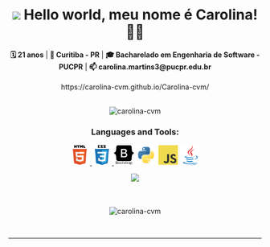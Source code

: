 <h1 align="center"><img src="https://media.giphy.com/media/hvRJCLFzcasrR4ia7z/giphy.gif" width="28"> Hello world, meu nome é Carolina!💁‍♀️ </h1>
<div align="center">
<b>🗓️ 21 anos</b>  |  <b>📍 Curitiba - PR</b>  |  <b>🎓 Bacharelado em Engenharia de Software - PUCPR</b>  |  <b>📫 carolina.martins3@pucpr.edu.br</b>
 <br><br>
 https://carolina-cvm.github.io/Carolina-cvm/
</div>
<br>
<p align="center"> <img src="https://komarev.com/ghpvc/?username=carolina-cvm&label=Profile%20views&color=0e75b6&style=flat" alt="carolina-cvm" /></p>

<h3 align="center">Languages and Tools:</h3>
<p align="center"><a href="https://www.w3.org/html/" target="_blank" rel="noreferrer"><img src="https://raw.githubusercontent.com/devicons/devicon/master/icons/html5/html5-original-wordmark.svg" alt="html5" width="40" height="40"/></a><a href="https://www.w3schools.com/css/" target="_blank" rel="noreferrer"> <img src="https://raw.githubusercontent.com/devicons/devicon/master/icons/css3/css3-original-wordmark.svg" alt="css3" width="40" height="40"/></a><a href="https://getbootstrap.com" target="_blank" rel="noreferrer"> <img src="https://raw.githubusercontent.com/devicons/devicon/master/icons/bootstrap/bootstrap-plain-wordmark.svg" alt="bootstrap" width="40" height="40"/></a> <a href="https://www.python.org" target="_blank" rel="noreferrer"> <img src="https://raw.githubusercontent.com/devicons/devicon/master/icons/python/python-original.svg" alt="python" width="40" height="40"/></a>
<a href="https://developer.mozilla.org/en-US/docs/Web/JavaScript" target="_blank" rel="noreferrer"><img src="https://raw.githubusercontent.com/devicons/devicon/master/icons/javascript/javascript-original.svg" alt="javascript" width="40" height="40"/></a>
<a href="https://www.java.com" target="_blank" rel="noreferrer"><img src="https://raw.githubusercontent.com/devicons/devicon/master/icons/java/java-original.svg" alt="java" width="40" height="40"/></a>
<p align="center">
 <img src="https://github-readme-stats.vercel.app/api/top-langs/?username=carolina-cvm&layout=compact&theme=radical"/>
</p>
<br>
</p>
<p align="center"><img align="center" src="https://github-readme-streak-stats.herokuapp.com/?user=carolina-cvm&theme=dark" alt="carolina-cvm" /></p>
<br>
<hr>

<!--


<p align="center">
 <img src="https://github-readme-stats.vercel.app/api/top-langs/?username=carolina-cvm&layout=compact&theme=radical"/>
</p>

<p align="center">
 <img src="https://github-readme-stats.vercel.app/api/top-langs/?username=carolina-cvm&layout=compact&theme=radical"/>
</p>

[![Top Langs](https://github-readme-stats.vercel.app/api/top-langs/?username=carolina-cvm&layout=compact)](https://github.com/carolina-cvm/github-readme-stats)

-->
